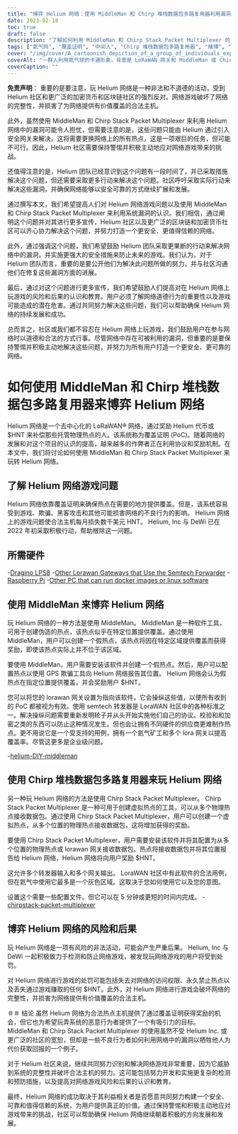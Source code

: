 ```yaml
---
title: "博弈 Helium 网络：使用 MiddleMan 和 Chirp 堆栈数据包多路复用器利用漏洞"
date: 2023-02-18
toc: true
draft: false
description: "了解如何利用 MiddleMan 和 Chirp Stack Packet Multiplexer 的漏洞来玩弄 Helium 网络，以及这样做的风险和后果。"
tags: ["氦气网", "覆盖证明", "中间人", "Chirp 堆栈数据包多路复用器", "赌博", "利用漏洞", "LoRaWAN网络", "加密货币", "区块链", "去中心化网络", "热点", "欺骗", "作弊", "非法活动", "处罚", "网络完整性", "奖励", "恶意行为者", "网络安全", "合法主机"]
cover: "/img/cover/A_cartoonish_depiction_of_a_group_of_individuals_exploiting.png"
coverAlt: "一群人利用氦气球的卡通形象，背景是 LoRaWAN 网关和 MiddleMan 或 Chirp 堆栈数据包多路复用器的图像。"
coverCaption: ""
---
```


**免责声明**：
重要的是要注意，玩 Helium 网络是一种非法和不道德的活动，受到 Helium 社区和更广泛的加密货币和区块链社区的强烈反对。网络游戏破坏了网络的完整性，并损害了为网络提供有价值覆盖的合法主机。

此外，虽然使用 MiddleMan 和 Chirp Stack Packet Multiplexer 来利用 Helium 网络中的漏洞可能令人担忧，但需要注意的是，这些问题只能由 Helium 通过引入安全网关来解决。这将需要更换网络上的所有热点，这是一项艰巨的任务，但可能不可行。因此，Helium 社区需要保持警惕并积极主动地应对网络游戏带来的挑战。

还值得注意的是，Helium 团队已经意识到这个问题有一段时间了，并已采取措施解决这个问题，但还需要采取更多行动来解决这个问题。社区呼吁采取实际行动来解决这些漏洞，并确保网络能够以安全可靠的方式继续扩展和发展。

通过撰写本文，我们希望提高人们对 Helium 网络游戏问题以及使用 MiddleMan 和 Chirp Stack Packet Multiplexer 来利用系统漏洞的认识。我们相信，通过阐明这个问题并对其进行更多宣传，Helium 社区以及更广泛的区块链和加密货币社区可以齐心协力解决这个问题，并努力打造一个更安全、更值得信赖的网络。

此外，通过强调这个问题，我们希望鼓励 Helium 团队采取更果断的行动来解决网络中的漏洞，并实施更强大的安全措施来防止未来的游戏。我们认为，对于 Helium 团队而言，重要的是要公开他们为解决此问题所做的努力，并与社区沟通他们在修复这些漏洞方面的进展。

最后，通过对这个问题进行更多宣传，我们希望鼓励人们提高对在 Helium 网络上玩游戏的风险和后果的认识和教育。用户必须了解网络道德行为的重要性以及游戏可能造成的潜在危害。通过共同努力解决这些问题，我们可以帮助确保 Helium 网络的持续发展和成功。

总而言之，社区或我们都不容忍在 Helium 网络上玩游戏，我们鼓励用户在参与网络时以道德和合法的方式行事。尽管网络中存在可被利用的漏洞，但重要的是要保持警惕并积极主动地解决这些问题，并努力为所有用户打造一个更安全、更可靠的网络。

# 如何使用 MiddleMan 和 Chirp 堆栈数据包多路复用器来博弈 Helium 网络
Helium 网络是一个去中心化的 LoRaWAN® 网络，通过奖励 Helium 代币或 $HNT 来补偿那些托管物理热点的人。该系统称为覆盖证明 (PoC)。随着网络的发展和对这个项目的认识的提高，越来越多的作弊者正在利用协议和奖励机制。在本文中，我们将讨论如何使用 MiddleMan 和 Chirp Stack Packet Multiplexer 来玩转 Helium 网络。

## 了解 Helium 网络游戏问题
Helium 网络依靠覆盖证明来确保热点在需要的地方提供覆盖。但是，该系统容易受到游戏、欺骗、黑客攻击和其他可能损害网络的不良行为的影响。 Helium 网络上的游戏问题使合法主机每月损失数千美元 HNT。 Helium, Inc 与 DeWi 已在 2022 年初采取积极行动，帮助根除这一问题。

## 所需硬件
-[Dragino LPS8](https://www.ebay.com/sch/i.html?_nkw=dragino+lps8)
-[Other Lorawan Gateways that Use the Semtech Forwarder](https://amzn.to/41bcskb)
-[Raspberry Pi](https://amzn.to/3KjFCYp)
-[Other PC that can run docker images or linux software](https://amzn.to/3YkFhcj)

## 使用 MiddleMan 来博弈 Helium 网络
玩 Helium 网络的一种方法是使用 MiddleMan。 MiddleMan 是一种软件工具，可用于创建伪造的热点，该热点似乎在特定位置提供覆盖。通过使用 MiddleMan，用户可以创建一个假热点，该热点将因在特定区域提供覆盖而获得奖励，即使该热点实际上并不位于该区域。

要使用 MiddleMan，用户需要安装该软件并创建一个假热点。然后，用户可以配置热点以使用 GPS 欺骗工具向 Helium 网络报告其位置。 Helium 网络会认为假热点在指定位置提供覆盖，并会奖励用户 $HNT。

您可以将您的 lorawan 网关设置为指向该软件，它会操纵这些值，以便所有收到的 PoC 都被视为有效。使用 semtech 转发器是 LoraWAN 社区中的各种标准之一。解决操纵问题需要重新发明轮子并从头开始实施他们自己的协议。校验和和加密之类的东西可以防止这种情况发生。但也会让拥有不同硬件的供应商更难制作热点。更不用说它是一个受支持的用例，拥有一个氦气矿工和多个 lora 网关以提高覆盖率。尽管这更多是企业级问题。

 -[helium-DIY-middleman](https://github.com/curiousfokker/helium-DIY-middleman)

## 使用 Chirp 堆栈数据包多路复用器来玩 Helium 网络
另一种玩 Helium 网络的方法是使用 Chirp Stack Packet Multiplexer。 Chirp Stack Packet Multiplexer 是一种可用于创建虚拟热点的工具，可以从多个物理热点接收数据包。通过使用 Chirp Stack Packet Multiplexer，用户可以创建一个虚拟热点，从多个位置的物理热点接收数据包，这将增加获得的奖励。

要使用 Chirp Stack Packet Multiplexer，用户需要安装该软件并将其配置为从多个位置的物理热点或 lorawan 网关接收数据包。热点将接收数据包并将其位置报告给 Helium 网络，Helium 网络将向用户奖励 $HNT。

这允许多个转发器输入和多个网关输出。 LoraWAN 社区中有此软件的合法用例，但在氦气中使用它最多是一个灰色区域。这取决于您如何使用它以及您的意图。

设置这个需要一些配置文件。但它可以在 5 分钟或更短的时间内完成。
-[chirpstack-packet-multiplexer](https://github.com/brocaar/chirpstack-packet-multiplexer)


## 博弈 Helium 网络的风险和后果
玩 Helium 网络是一项有风险的非法活动，可能会产生严重后果。 Helium, Inc 与 DeWi 一起积极致力于检测和防止网络游戏，被发现玩网络游戏的用户将受到处罚。

对 Helium 网络进行游戏的处罚可能包括失去对网络的访问权限、永久禁止热点以及丢失通过游戏赚取的任何 $HNT。此外，对 Helium 网络进行游戏会破坏网络的完整性，并损害为网络提供有价值覆盖的合法主机。

＃＃ 结论
虽然 Helium 网络为合法热点主机提供了通过覆盖证明获得奖励的机会，但它也为希望玩弄系统的恶意行为者提供了一个有吸引力的目标。 MiddleMan 和 Chirp Stack Packet Multiplexer 的使用虽然不受 Helium Inc. 或更广泛的社区的宽恕，但却是一些不良行为者如何利用网络中的漏洞以牺牲他人为代价获取回报的一个例子。

对于 Helium 社区来说，继续共同努力识别和解决网络游戏非常重要，因为它威胁到系统的完整性并破坏合法主机的努力。这可能包括努力开发和实施更复杂的检测和预防措施，以及提高对网络游戏风险和后果的认识和教育。

最终，Helium 网络的成功取决于其利益相关者是否愿意共同努力构建一个安全、可靠和值得信赖的系统，为用户提供真正的价值。通过保持警惕和积极主动地应对游戏带来的挑战，社区可以帮助确保 Helium 网络继续朝着积极的方向发展和发展。